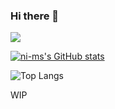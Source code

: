 ### Hi there 👋
![](https://komarev.com/ghpvc/?username=ni-ms)
<!--
**ni-ms/ni-ms** is a ✨ _special_ ✨ repository because its `README.md` (this file) appears on your GitHub profile.

Here are some ideas to get you started:
-->
[![ni-ms's GitHub stats](https://github-readme-stats.vercel.app/api?username=ni-ms)](https://github.com/ni-ms/)


![Top Langs](https://github-readme-stats.vercel.app/api/top-langs/?username=ni-ms&layout=compact)


WIP

